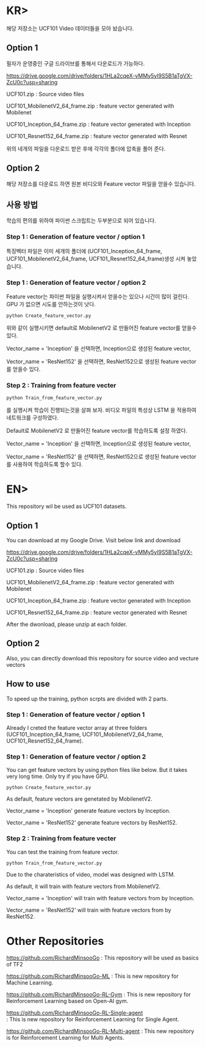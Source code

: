 # KR>

해당 저장소는 UCF101 Video 데이터들을 모아 놨습니다.

## Option 1 

필자가 운영중인 구글 드라이브를 통해서 다운로드가 가능하다.

https://drive.google.com/drive/folders/1HLa2cqeX-vMMy5yI9S5B1aTgVX-ZcU0c?usp=sharing

UCF101.zip                      : Source video files

UCF101_MobilenetV2_64_frame.zip : feature vector generated with Mobilenet

UCF101_Inception_64_frame.zip   : feature vector generated with Inception

UCF101_Resnet152_64_frame.zip   : feature vector generated with Resnet

위의 네개의 파일을 다운로드 받은 후에 각각의 폴더에 압축을 풀어 준다.

## Option 2

해당 저장소를 다운로드 하면 원본 비디오와 Feature vector 파일을 얻을수 있습니다.


## 사용 방법

학습의 편의를 위하여 파이썬 스크립트는 두부분으로 되어 있습니다.


### Step 1 : Generation of feature vector / option 1

특징벡터 파일은 이미 세개의 폴더에 (UCF101_Inception_64_frame, UCF101_MobilenetV2_64_frame, UCF101_Resnet152_64_frame)생성 시켜 놓았습니다.

### Step 1 : Generation of feature vector / option 2

Feature vector는 파이썬 파일을 실행시켜서 얻을수는 있으나 시간이 많이 걸린다. GPU 가 없으면 시도를 안하는것이 낫다.

    python Create_feature_vector.py

위와 같이 실행시키면 default로 MobilenetV2 로 만들어진 feature vector를 얻을수 있다.

Vector_name = 'Inception' 을 선택하면, Inception으로 생성된 feature vector,

Vector_name = 'ResNet152' 을 선택하면, ResNet152으로 생성된 feature vector를 얻을수 있다.

### Step 2 : Training from feature vecter

    python Train_from_feature_vector.py

를 실행시켜 학습이 진행되는것을 살펴 보자. 비디오 파일의 특성상 LSTM 을 적용하여 네트워크를 구성하였다.

Default로 MobilenetV2 로 만들어진 feature vector를 학습하도록 설정 하였다.

Vector_name = 'Inception' 을 선택하면, Inception으로 생성된 feature vector,

Vector_name = 'ResNet152' 을 선택하면, ResNet152으로 생성된 feature vector를 사용하여 학습하도록 할수 있다.


# EN> 

This repository wil be used as UCF101 datasets.

## Option 1 

You can download at my Google Drive. Visit below link and download

https://drive.google.com/drive/folders/1HLa2cqeX-vMMy5yI9S5B1aTgVX-ZcU0c?usp=sharing

UCF101.zip                      : Source video files

UCF101_MobilenetV2_64_frame.zip : feature vector generated with Mobilenet

UCF101_Inception_64_frame.zip   : feature vector generated with Inception

UCF101_Resnet152_64_frame.zip   : feature vector generated with Resnet

After the dwonload, please unzip at each folder.


## Option 2

Also, you can directly download this repository for source video and vecture vectors


## How to use

To speed up the training, python scrpts are divided with 2 parts.

### Step 1 : Generation of feature vector / option 1

Already I creted the feature vector array at three folders (UCF101_Inception_64_frame, UCF101_MobilenetV2_64_frame, UCF101_Resnet152_64_frame).

### Step 1 : Generation of feature vector / option 2

You can get feature vectors by using python files like below. But it takes very long time. Only try if you have GPU.

    python Create_feature_vector.py

As default, feature vectors are genetated by MobilenetV2.

Vector_name = 'Inception' generate feature vectors by Inception.

Vector_name = 'ResNet152' generate feature vectors by ResNet152.

### Step 2 : Training from feature vecter

You can test the training from feature vector.

    python Train_from_feature_vector.py

Due to the charateristics of video, model was designed with LSTM.

As default, it will train with feature vectors from MobilenetV2.

Vector_name = 'Inception' will train with feature vectors from by Inception.

Vector_name = 'ResNet152' will train with feature vectors from by ResNet152.


# Other Repositories

https://github.com/RichardMinsooGo
: This repository will be used as basics of TF2

https://github.com/RichardMinsooGo-ML
: This is new repository for Machine Learning.


https://github.com/RichardMinsooGo-RL-Gym
: This is new repository for Reinforcement Learning based on Open-AI gym.


https://github.com/RichardMinsooGo-RL-Single-agent  
: This is new repository for Reinforcement Learning for Single Agent.


https://github.com/RichardMinsooGo-RL-Multi-agent
: This new repository is for Reinforcement Learning for Multi Agents.

